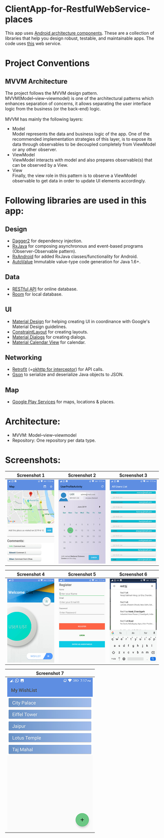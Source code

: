 # ClientApp-for-RestfulWebService-places
This app uses [Android architecture components](https://developer.android.com/topic/libraries/architecture/index.html). These are a collection of libraries that help you design robust, testable, and maintainable apps. The code uses [this](https://github.com/uditshrma/RestfulWebService-places) web service.

# Project Conventions
## MVVM Architecture 
The project follows the MVVM design pattern.<br>
MVVM(Model–view–viewmodel) is one of the architectural patterns which enhances separation of concerns, it allows separating the user interface logic from the business (or the back-end) logic.<br><br>
MVVM has mainly the following layers:
- Model<br>
Model represents the data and business logic of the app. One of the recommended implementation strategies of this layer, is to expose its data through observables to be decoupled completely from ViewModel or any other observer.
- ViewModel<br>
ViewModel interacts with model and also prepares observable(s) that can be observed by a View.
- View<br>
Finally, the view role in this pattern is to observe a ViewModel observable to get data in order to update UI elements accordingly.

# Following libraries are used in this app:

## Design
- [Dagger2](https://google.github.io/dagger/) for dependency injection.
- [RxJava](https://github.com/ReactiveX/RxJava) for composing asynchronous and event-based programs (Observer-Observable pattern).
- [RxAndroid](https://github.com/ReactiveX/RxAndroid) for added RxJava classes/functionality for Android.
- [AutoValue](https://github.com/google/auto/tree/master/value) Immutable value-type code generation for Java 1.6+.
## Data
- [RESTful API](https://restfulapi.net/) for online database.
- [Room](https://developer.android.com/topic/libraries/architecture/room) for local database.
## UI
- [Material Design](https://material.io/develop/android/docs/getting-started/) for helping creating UI in coordinance with Google's Material Design guidelines.
- [ConstraintLayout](https://developer.android.com/training/constraint-layout) for creating layouts.
- [Material Dialogs](https://github.com/afollestad/material-dialogs) for creating dialogs.
- [Material Calendar View](https://github.com/prolificinteractive/material-calendarview) for calendar.
## Networking
- [Retrofit](https://square.github.io/retrofit/) (+[okhttp for interceptor](https://github.com/square/okhttp)) for API calls.
- [Gson](https://github.com/google/gson) to serialize and deserialize Java objects to JSON.
## Map
- [Google Play Services](https://developers.google.com/android/guides/overview) for maps, locations & places.

# Architecture:
- MVVM: Model–view–viewmodel
- Repository: One repository per data type.

# Screenshots:


Screenshot 1 | Screenshot 2 | Screenshot 3
------------ | ------------- | -------------
![screenshot1](https://github.com/uditshrma/App-Client-for-RestfulWebService-places/blob/master/screen_shots/Screenshot_1.jpeg) | ![screenshot2](https://github.com/uditshrma/App-Client-for-RestfulWebService-places/blob/master/screen_shots/Screenshot_2.jpeg) | ![screenshot3](https://github.com/uditshrma/App-Client-for-RestfulWebService-places/blob/master/screen_shots/Screenshot_3.jpeg)

Screenshot 4 | Screenshot 5 | Screenshot 6
------------ | ------------- | -------------
![screenshot4](https://github.com/uditshrma/App-Client-for-RestfulWebService-places/blob/master/screen_shots/Screenshot_4.jpeg) | ![screenshot5](https://github.com/uditshrma/App-Client-for-RestfulWebService-places/blob/master/screen_shots/Screenshot_5.jpeg) | ![screenshot6](https://github.com/uditshrma/App-Client-for-RestfulWebService-places/blob/master/screen_shots/Screenshot_6.jpeg)

Screenshot 7 |
------------ |
![screenshot7](https://github.com/uditshrma/App-Client-for-RestfulWebService-places/blob/master/screen_shots/Screenshot_7.jpeg) |
